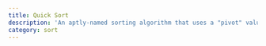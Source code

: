 ```yaml
---
title: Quick Sort
description: 'An aptly-named sorting algorithm that uses a "pivot" value to split an array in two, and recursively sort each of those arrays.'
category: sort
---
```


